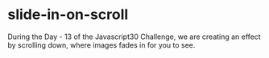 # slide-in-on-scroll
 During the Day - 13 of the Javascript30 Challenge, we are creating an effect by scrolling down, where images fades in for you to see.
